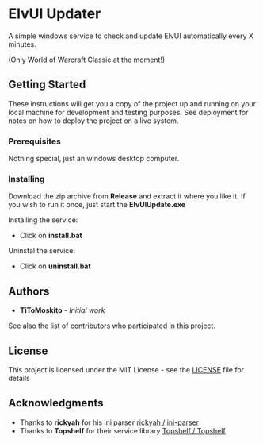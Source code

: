 
# ElvUI Updater

A simple windows service to check and update ElvUI automatically every X minutes.

(Only World of Warcraft Classic at the moment!)

## Getting Started

These instructions will get you a copy of the project up and running on your local machine for development and testing purposes. See deployment for notes on how to deploy the project on a live system.

### Prerequisites

Nothing special, just an windows desktop computer.


### Installing

Download the zip archive from **Release**  and extract it where you like it.
If you wish to run it once, just start the **ElvUIUpdate.exe**

Installing the service:

 - Click on **install.bat**

Uninstal the service:

 -  Click on **uninstall.bat**

## Authors

* **TiToMoskito** - *Initial work*

See also the list of [contributors](https://github.com/TiToMoskito/ElvUIUpdater/graphs/contributors) who participated in this project.

## License

This project is licensed under the MIT License - see the [LICENSE](LICENSE) file for details

## Acknowledgments

* Thanks to  **rickyah** for his ini parser  [rickyah /  ini-parser](https://github.com/rickyah/ini-parser)
* Thanks to **Topshelf** for their service library [Topshelf /  Topshelf](https://github.com/Topshelf/Topshelf)
